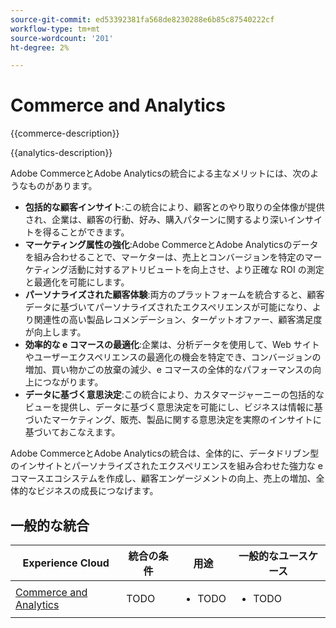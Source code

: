 ```yaml
---
source-git-commit: ed53392381fa568de8230288e6b85c87540222cf
workflow-type: tm+mt
source-wordcount: '201'
ht-degree: 2%

---
```



# Commerce and Analytics

{{commerce-description}}

{{analytics-description}}

Adobe CommerceとAdobe Analyticsの統合による主なメリットには、次のようなものがあります。

+ **包括的な顧客インサイト**:この統合により、顧客とのやり取りの全体像が提供され、企業は、顧客の行動、好み、購入パターンに関するより深いインサイトを得ることができます。
+ **マーケティング属性の強化**:Adobe CommerceとAdobe Analyticsのデータを組み合わせることで、マーケターは、売上とコンバージョンを特定のマーケティング活動に対するアトリビュートを向上させ、より正確な ROI の測定と最適化を可能にします。
+ **パーソナライズされた顧客体験**:両方のプラットフォームを統合すると、顧客データに基づいてパーソナライズされたエクスペリエンスが可能になり、より関連性の高い製品レコメンデーション、ターゲットオファー、顧客満足度が向上します。
+ **効率的な e コマースの最適化**:企業は、分析データを使用して、Web サイトやユーザーエクスペリエンスの最適化の機会を特定でき、コンバージョンの増加、買い物かごの放棄の減少、e コマースの全体的なパフォーマンスの向上につながります。
+ **データに基づく意思決定**:この統合により、カスタマージャーニーの包括的なビューを提供し、データに基づく意思決定を可能にし、ビジネスは情報に基づいたマーケティング、販売、製品に関する意思決定を実際のインサイトに基づいておこなえます。

Adobe CommerceとAdobe Analyticsの統合は、全体的に、データドリブン型のインサイトとパーソナライズされたエクスペリエンスを組み合わせた強力な e コマースエコシステムを作成し、顧客エンゲージメントの向上、売上の増加、全体的なビジネスの成長につなげます。

## 一般的な統合

<table>
    <thead>
        <tr>
            <th>Experience Cloud</th>
            <th>統合の条件</th>
            <th>用途</th>
            <th>一般的なユースケース</th>
        </tr>
    </thead>
    <tbody>
        <tr>
            <td>
                <a href="../../integrations/tutorials/analytics-commerce/analytics-commerce.md" target="_blank" rel="noreferrer">Commerce and Analytics</a>
            </td>
            <td>TODO</td>
            <td>
                <ul>
                    <li>TODO</li>
                </ul>
            </td>
            <td>
                <ul>
                    <li>TODO</li>
                </ul>
            </td>
        </tr>        
    </tbody>
</table>
